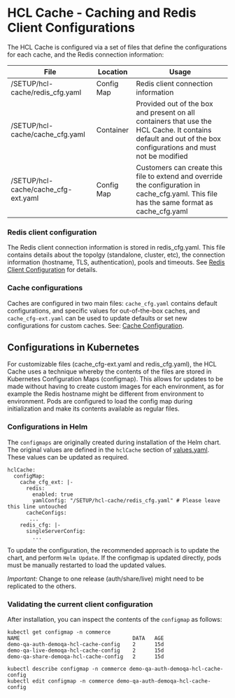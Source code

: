 # HCL Cache - Caching and Redis Client Configurations

The HCL Cache is configured via a set of files that define the configurations for each cache, and the Redis connection information:

File | Location | Usage
--- | --- | --- |
/SETUP/hcl-cache/redis_cfg.yaml | Config Map | Redis client connection information
/SETUP/hcl-cache/cache_cfg.yaml | Container | Provided out of the box and present on all containers that use the HCL Cache. It contains default and out of the box configurations and must not be modified
/SETUP/hcl-cache/cache_cfg-ext.yaml | Config Map | Customers can create this file to extend and override the configuration in cache_cfg.yaml. This file has the same format as cache_cfg.yaml

### Redis client configuration

The Redis client connection information is stored in redis_cfg.yaml. This file contains details about the topolgy (standalone, cluster, etc), the connection information (hostname, TLS, authentication), pools and timeouts.  See [Redis Client Configuration](RedisClientConfig.md) for details.

### Cache configurations

Caches are configured in two main files: `cache_cfg.yaml` contains default configurations, and specific values for out-of-the-box caches, and `cache_cfg-ext.yaml` can be used to update defaults or set new configurations for custom caches.  See: [Cache Configuration](CacheConfiguration.md).

## Configurations in Kubernetes 

For customizable files (cache_cfg-ext.yaml and redis_cfg.yaml), the HCL Cache uses a technique whereby the contents of the files are stored in Kubernetes Configuration Maps (configmap). This allows for updates to be made without having to create custom images for each environment, as for example the Redis hostname might be different from environment to environment. Pods are configured to load the config map during initialization and make its contents available as regular files.

### Configurations in Helm

The `configmaps` are originally created during installation of the Helm chart. The original values are defined in the `hclCache` section of [values.yaml](https://github.com/HCL-TECH-SOFTWARE/hcl-commerce-helmchart/blob/master/hcl-commerce-helmchart/stable/hcl-commerce/values.yaml#L296). These values can be updated as required.

```
hclCache:
  configMap:
    cache_cfg_ext: |-
      redis:
        enabled: true
        yamlConfig: "/SETUP/hcl-cache/redis_cfg.yaml" # Please leave this line untouched
      cacheConfigs:
       ...
    redis_cfg: |-
      singleServerConfig:
        ...
```

To update the configuration, the recommended approach is to update the chart, and perform `Helm Update`. If the configmap is updated directly, pods must be manually restarted to load the updated values.

*Important:* Change to one release (auth/share/live) might need to be replicated to the others.  

### Validating the current client configuration

After installation, you can inspect the contents of the `configmap` as follows:

```
kubectl get configmap -n commerce
NAME                                    DATA   AGE
demo-qa-auth-demoqa-hcl-cache-config    2      15d
demo-qa-live-demoqa-hcl-cache-config    2      15d
demo-qa-share-demoqa-hcl-cache-config   2      15d
```

```
kubectl describe configmap -n commerce demo-qa-auth-demoqa-hcl-cache-config
kubectl edit configmap -n commerce demo-qa-auth-demoqa-hcl-cache-config
```

